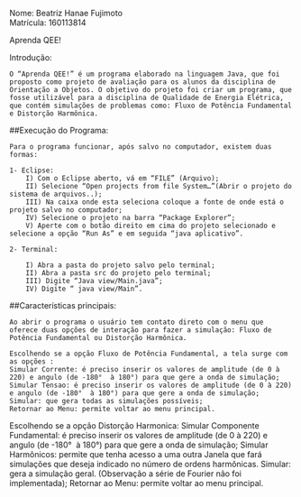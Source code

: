 Nome: Beatriz Hanae Fujimoto  
Matrícula: 160113814


Aprenda QEE!

Introdução:

    O “Aprenda QEE!” é um programa elaborado na linguagem Java, que foi proposto como projeto de avaliação para os alunos da disciplina de Orientação a Objetos. O objetivo do projeto foi criar um programa, que fosse utilizável para a disciplina de Qualidade de Energia Elétrica, que contém simulações de problemas como: Fluxo de Potência Fundamental e Distorção Harmônica.

##Execução do Programa:

    Para o programa funcionar, após salvo no computador, existem duas formas:

    1- Eclipse:
        I) Com o Eclipse aberto, vá em “FILE” (Arquivo);
        II) Selecione “Open projects from file System…”(Abrir o projeto do sistema de arquivos..);
        III) Na caixa onde esta seleciona coloque a fonte de onde está o projeto salvo no computador;
        IV) Selecione o projeto na barra “Package Explorer”;
        V) Aperte com o botão direito em cima do projeto selecionado e selecione a opção “Run As” e em seguida “java aplicativo”.

    2- Terminal:

        I) Abra a pasta do projeto salvo pelo terminal;
        II) Abra a pasta src do projeto pelo terminal;
        III) Digite “Java view/Main.java”;
        IV) Digite “ java view/Main”.

##Características principais:

    Ao abrir o programa o usuário tem contato direto com o menu que oferece duas opções de interação para fazer a simulação: Fluxo de Potência Fundamental ou Distorção Harmônica.

    Escolhendo se a opção Fluxo de Potência	Fundamental, a tela surge com as opções :
    Simular Corrente: é preciso inserir os valores de amplitude (de 0 à 220) e angulo (de -180°  à 180°) para que gere a onda de simulação;
    Simular Tensao: é preciso inserir os valores de amplitude (de 0 à 220) e angulo (de -180°  à 180°) para que gere a onda de simulação;
    Simular: que gera todas as simulações possíveis;
    Retornar ao Menu: permite voltar ao menu principal.
    
Escolhendo se a opção Distorção Harmonica:
    Simular Componente Fundamental: é preciso inserir os valores de amplitude (de 0 à 220) e angulo (de -180°  à 180°) para que gere a onda de simulação;
    Simular Harmônicos: permite que tenha acesso a uma outra Janela que fará simulações que deseja indicado no número de ordens harmônicas.
    Simular: gera a simulação geral. (Observação a série de Fourier não foi implementada);
    Retornar ao Menu: permite voltar ao menu principal.

